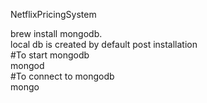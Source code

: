 NetflixPricingSystem

brew install mongodb.<br/>
local db is created by default post installation<br/>
#To start mongodb<br/>
mongod<br/>
#To connect to mongodb<br/>
mongo<br/>

